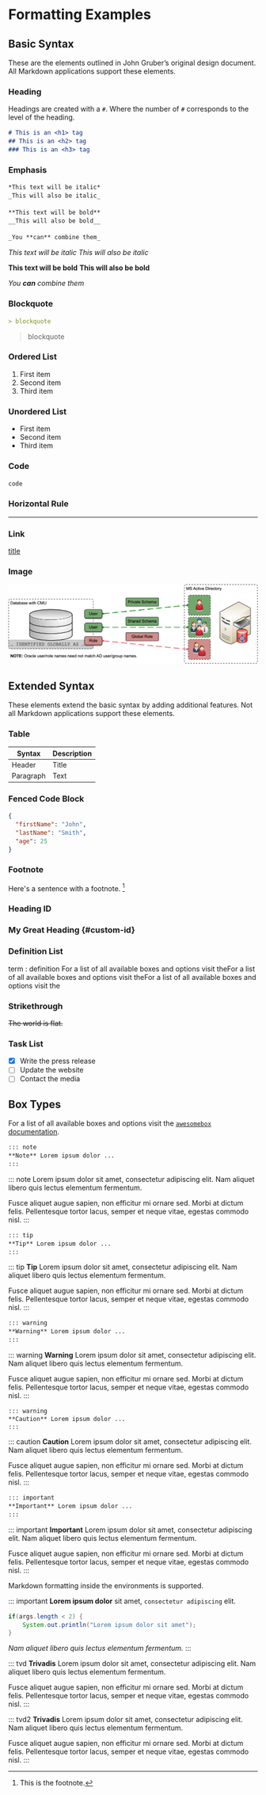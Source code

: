 # Formatting Examples
<!-- markdownlint-configure-file { "MD013": { "tables": false } } -->
<!-- markdownlint-configure-file { "MD024": {"allow_different_nesting": true}} -->
<!-- markdownlint-configure-file { "MD036": } -->

## Basic Syntax

These are the elements outlined in John Gruber’s original design document. All
Markdown applications support these elements.

### Heading

Headings are created with a `#`. Where the number of `#` corresponds to the
level of the heading.

```markdown
# This is an <h1> tag
## This is an <h2> tag
### This is an <h3> tag
```

### Emphasis

```markdown
*This text will be italic*
_This will also be italic_

**This text will be bold**
__This will also be bold__

_You **can** combine them_
```

*This text will be italic*
_This will also be italic_

**This text will be bold**
__This will also be bold__

_You **can** combine them_

### Blockquote

```markdown
> blockquote
```

> blockquote

### Ordered List

1. First item
2. Second item
3. Third item

### Unordered List

- First item
- Second item
- Third item

### Code

`code`

### Horizontal Rule

---

### Link

[title](https://www.example.com)

### Image

!["Oracle Centrally Managed Users Overview"](CMU_overview.png)

## Extended Syntax

These elements extend the basic syntax by adding additional features. Not all
Markdown applications support these elements.

### Table

| Syntax | Description |
| ----------- | ----------- |
| Header | Title |
| Paragraph | Text |

### Fenced Code Block

```JSON
{
  "firstName": "John",
  "lastName": "Smith",
  "age": 25
}
```

### Footnote

Here's a sentence with a footnote. [^1]

[^1]: This is the footnote.

### Heading ID

### My Great Heading {#custom-id}

### Definition List

term
: definition For a list of all available boxes and options visit theFor a list
  of all available boxes and options visit theFor a list of all available boxes
  and options visit the

### Strikethrough

~~The world is flat.~~

### Task List

- [x] Write the press release
- [ ] Update the website
- [ ] Contact the media

## Box Types

For a list of all available boxes and options visit the
[`awesomebox` documentation](https://ctan.org/pkg/awesomebox).

```markdown
::: note
**Note** Lorem ipsum dolor ...
:::
```

::: note
Lorem ipsum dolor sit amet, consectetur adipiscing elit. Nam aliquet libero
quis lectus elementum fermentum.

Fusce aliquet augue sapien, non efficitur mi ornare sed. Morbi at dictum
felis. Pellentesque tortor lacus, semper et neque vitae, egestas commodo nisl.
:::

```markdown
::: tip
**Tip** Lorem ipsum dolor ...
:::
```

::: tip
**Tip** Lorem ipsum dolor sit amet, consectetur adipiscing elit. Nam aliquet
libero quis lectus elementum fermentum.

Fusce aliquet augue sapien, non efficitur mi ornare sed. Morbi at dictum
felis. Pellentesque tortor lacus, semper et neque vitae, egestas commodo nisl.
:::

```markdown
::: warning
**Warning** Lorem ipsum dolor ...
:::
```

::: warning
**Warning** Lorem ipsum dolor sit amet, consectetur adipiscing elit. Nam aliquet
libero quis lectus elementum fermentum.

Fusce aliquet augue sapien, non efficitur mi ornare sed. Morbi at dictum
felis. Pellentesque tortor lacus, semper et neque vitae, egestas commodo nisl.
:::

```caution
::: warning
**Caution** Lorem ipsum dolor ...
:::
```

::: caution
**Caution** Lorem ipsum dolor sit amet, consectetur adipiscing elit. Nam aliquet
libero quis lectus elementum fermentum.

Fusce aliquet augue sapien, non efficitur mi ornare sed. Morbi at dictum
felis. Pellentesque tortor lacus, semper et neque vitae, egestas commodo nisl.
:::

```markdown
::: important
**Important** Lorem ipsum dolor ...
:::
```

::: important
**Important** Lorem ipsum dolor sit amet, consectetur adipiscing elit. Nam
aliquet libero quis lectus elementum fermentum.

Fusce aliquet augue sapien, non efficitur mi ornare sed. Morbi at dictum
felis. Pellentesque tortor lacus, semper et neque vitae, egestas commodo nisl.
:::

Markdown formatting inside the environments is supported.

::: important
**Lorem ipsum dolor** sit amet, `consectetur adipiscing` elit.

```JAVA
if(args.length < 2) {
    System.out.println("Lorem ipsum dolor sit amet");
}
```

*Nam aliquet libero
quis lectus elementum fermentum.*
:::

::: tvd
**Trivadis** Lorem ipsum dolor sit amet, consectetur adipiscing elit. Nam
aliquet libero quis lectus elementum fermentum.

Fusce aliquet augue sapien, non efficitur mi ornare sed. Morbi at dictum
felis. Pellentesque tortor lacus, semper et neque vitae, egestas commodo nisl.
:::

::: tvd2
**Trivadis** Lorem ipsum dolor sit amet, consectetur adipiscing elit. Nam
aliquet libero quis lectus elementum fermentum.

Fusce aliquet augue sapien, non efficitur mi ornare sed. Morbi at dictum
felis. Pellentesque tortor lacus, semper et neque vitae, egestas commodo nisl.
:::
